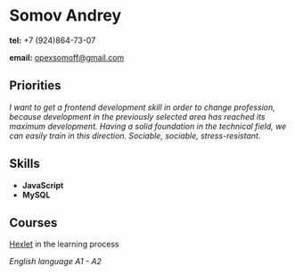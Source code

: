 # Somov Andrey

 **tel:** +7 (924)864-73-07

**email:** opexsomoff@gmail.com

## Priorities

*I want to get a frontend development skill in order to change profession, because development in the previously selected area has reached its maximum development. Having a solid foundation in the technical field, we can easily train in this direction. Sociable, sociable, stress-resistant.*

## Skills

* **JavaScript**
* **MySQL**

## Courses

[Hexlet](https://ru.hexlet.io/u/nuts)
in the learning process

*English language A1 - A2*
